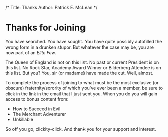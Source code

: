 /*
Title: Thanks
Author: Patrick E. McLean
*/
# Thanks for Joining

You have searched. You have sought. You have quite possibly autofilled the wrong form in a drunken stupor. But whatever the case may be, you are now part of an *Elite Few*. 

The Queen of England is not on this list. No past or current President is on this list. No Rock Star, Academy Award Winner or Bilderberg Attendee is on this list. But you? You, sir (or madame) have made the cut. Well, almost.

To complete the process of joining to what must be the most exclusive (or obscure) fraternity/sorority of which you've ever been a member, be sure to click in the link in the email that I just sent you. When you do you will gain access to bonus content from:

* How to Succeed in Evil
* The Merchant Adventurer
* Unkillable


So off you go, clickity-click. And thank you for your support and interest. 
